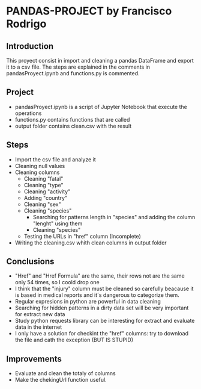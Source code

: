 # PANDAS-PROJECT by Francisco Rodrigo

## Introduction

This proyect consist in import and cleaning a pandas DataFrame  and export it to a csv file. The steps are explained in the comments in pandasProyect.ipynb and functions.py is commented.

## Project
* pandasProyect.ipynb is a script of Jupyter Notebook that execute the operations
* functions.py contains functions that are called
* output folder contains clean.csv with the result 

## Steps
* Import the csv file and analyze it
* Cleaning null values
* Cleaning columns
    * Cleaning "fatal"
    * Cleaning "type"
    * Cleaning "activity"
    * Adding "country"
    * Cleaning "sex"
    * Cleaning "species"
        * Searching for patterns length in "species" and adding the column "lenght" using them
        * Cleaning "species"
    * Testing the URLs in "href" column (Incomplete)
* Writing the cleaning.csv whith clean columns in output folder

## Conclusions
* "Href" and "Href Formula" are the same, their rows not are the same only 54 times, so I coold drop one
* I think that the "injury" column must be cleaned so carefully beacause it is based in medical reports and it´s dangerous to categorize them. 
* Regular expresions in python are powerful in data cleaning
* Searching for hidden patterns in a dirty data set will be very important for extract new data
* Study python requests library can be interesting for extract and evaluate data in the internet
* I only have a solution for checkint the "href" columns: try to download the file and cath the exception (BUT IS STUPID)

##  Improvements
* Evaluate and clean the totaly of columns
* Make the chekingUrl function useful.
